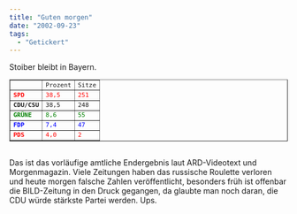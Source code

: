 ```yaml
---
title: "Guten morgen"
date: "2002-09-23"
tags:
  - "Getickert"
---
```


Stoiber bleibt in Bayern.

<table border="1" cellspacing="0" cellpadding="5" style="font-family: monospace;font-size: 11;margin-bottom: 30px"><tbody><tr><td>&nbsp;</td><td>Prozent</td><td>Sitze</td></tr><tr style="color:red"><td><b>SPD</b></td><td>38,5</td><td>251</td></tr><tr><td><b>CDU/CSU</b></td><td>38,5</td><td>248</td></tr><tr style="color: green"><td><b>GRÜNE</b></td><td>8,6</td><td>55</td></tr><tr style="color: blue"><td><b>FDP</b></td><td>7,4</td><td>47</td></tr><tr style="color: red"><td><b>PDS</b></td><td>4,0</td><td>2</td></tr></tbody></table>

Das ist das vorläufige amtliche Endergebnis laut ARD-Videotext und Morgenmagazin. Viele Zeitungen haben das russische Roulette verloren und heute morgen falsche Zahlen veröffentlicht, besonders früh ist offenbar die BILD-Zeitung in den Druck gegangen, da glaubte man noch daran, die CDU würde stärkste Partei werden. Ups.
